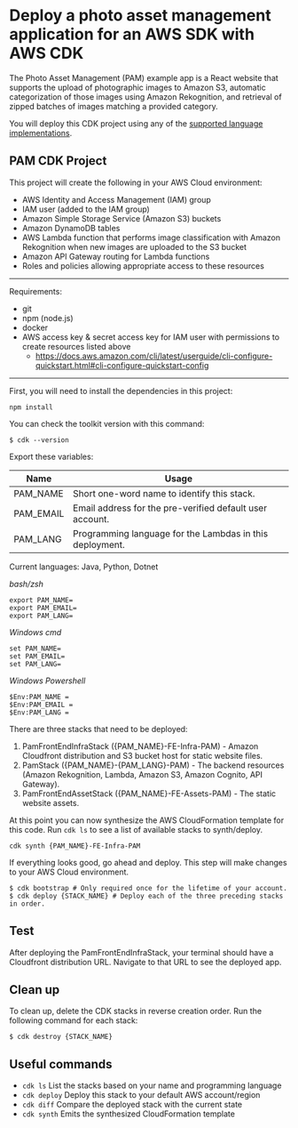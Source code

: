 # Deploy a photo asset management application for an AWS SDK with AWS CDK

The Photo Asset Management (PAM) example app is a React website that supports the upload of photographic images to Amazon S3, automatic categorization of those images using Amazon Rekognition, and retrieval of zipped batches of images matching a provided category.

You will deploy this CDK project using any of the [supported language implementations](../../README.md#list-of-examples).

## PAM CDK Project

This project will create the following in your AWS Cloud environment:

- AWS Identity and Access Management (IAM) group
- IAM user (added to the IAM group)
- Amazon Simple Storage Service (Amazon S3) buckets
- Amazon DynamoDB tables
- AWS Lambda function that performs image classification with Amazon Rekognition when new images are uploaded to the S3 bucket
- Amazon API Gateway routing for Lambda functions
- Roles and policies allowing appropriate access to these resources

---

Requirements:

- git
- npm (node.js)
- docker
- AWS access key & secret access key for IAM user with permissions to create resources listed above
  - https://docs.aws.amazon.com/cli/latest/userguide/cli-configure-quickstart.html#cli-configure-quickstart-config

---

First, you will need to install the dependencies in this project:

```
npm install
```

You can check the toolkit version with this command:

```
$ cdk --version
```

Export these variables:

| Name      | Usage                                                    |
| --------- | -------------------------------------------------------- |
| PAM_NAME  | Short one-word name to identify this stack.              |
| PAM_EMAIL | Email address for the pre-verified default user account. |
| PAM_LANG  | Programming language for the Lambdas in this deployment. |

Current languages: Java, Python, Dotnet

_bash/zsh_

```
export PAM_NAME=
export PAM_EMAIL=
export PAM_LANG=
```

_Windows cmd_

```
set PAM_NAME=
set PAM_EMAIL=
set PAM_LANG=
```

_Windows Powershell_

```
$Env:PAM_NAME =
$Env:PAM_EMAIL =
$Env:PAM_LANG =
```

There are three stacks that need to be deployed:

1. PamFrontEndInfraStack ({PAM_NAME}-FE-Infra-PAM) - Amazon Cloudfront distribution and S3 bucket host for static website files.
2. PamStack ({PAM_NAME}-{PAM_LANG}-PAM) - The backend resources (Amazon Rekognition, Lambda, Amazon S3, Amazon Cognito, API Gateway).
3. PamFrontEndAssetStack ({PAM_NAME}-FE-Assets-PAM) - The static website assets.

At this point you can now synthesize the AWS CloudFormation template for this code. Run `cdk ls` to see
a list of available stacks to synth/deploy.

```
cdk synth {PAM_NAME}-FE-Infra-PAM
```

If everything looks good, go ahead and deploy. This step will make
changes to your AWS Cloud environment.

```
$ cdk bootstrap # Only required once for the lifetime of your account.
$ cdk deploy {STACK_NAME} # Deploy each of the three preceding stacks in order.
```

## Test

After deploying the PamFrontEndInfraStack, your terminal should have a Cloudfront distribution URL.
Navigate to that URL to see the deployed app.

## Clean up

To clean up, delete the CDK stacks in reverse creation order. Run the following command for each stack:

```
$ cdk destroy {STACK_NAME}
```

## Useful commands

- `cdk ls` List the stacks based on your name and programming language
- `cdk deploy` Deploy this stack to your default AWS account/region
- `cdk diff` Compare the deployed stack with the current state
- `cdk synth` Emits the synthesized CloudFormation template
